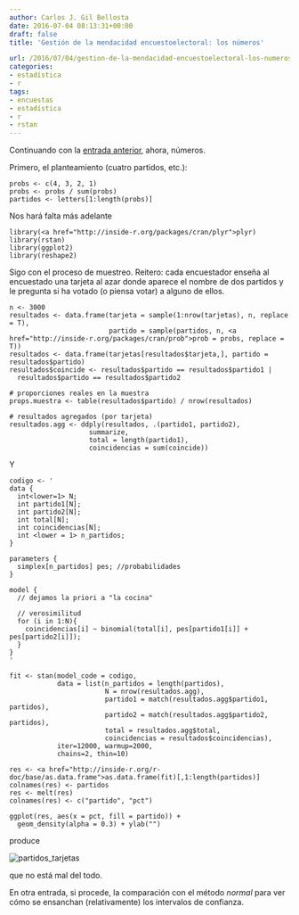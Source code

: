 ```yaml
---
author: Carlos J. Gil Bellosta
date: 2016-07-04 08:13:31+00:00
draft: false
title: 'Gestión de la mendacidad encuestoelectoral: los números'

url: /2016/07/04/gestion-de-la-mendacidad-encuestoelectoral-los-numeros/
categories:
- estadística
- r
tags:
- encuestas
- estadística
- r
- rstan
---
```


Continuando con la [entrada anterior](https://www.datanalytics.com/2016/06/30/gestion-de-la-mendacidad-encuestoelectoral/), ahora, números.

Primero, el planteamiento (cuatro partidos, etc.):



    probs <- c(4, 3, 2, 1)
    probs <- probs / sum(probs)
    partidos <- letters[1:length(probs)]



Nos hará falta más adelante



    library(<a href="http://inside-r.org/packages/cran/plyr">plyr)
    library(rstan)
    library(ggplot2)
    library(reshape2)



Sigo con el proceso de muestreo. Reitero: cada encuestador enseña al encuestado una tarjeta al azar donde aparece el nombre de dos partidos y le pregunta si ha votado (o piensa votar) a alguno de ellos.



    n <- 3000
    resultados <- data.frame(tarjeta = sample(1:nrow(tarjetas), n, replace = T),
                             partido = sample(partidos, n, <a href="http://inside-r.org/packages/cran/prob">prob = probs, replace = T))
    resultados <- data.frame(tarjetas[resultados$tarjeta,], partido = resultados$partido)
    resultados$coincide <- resultados$partido == resultados$partido1 |
      resultados$partido == resultados$partido2

    # proporciones reales en la muestra
    props.muestra <- table(resultados$partido) / nrow(resultados)

    # resultados agregados (por tarjeta)
    resultados.agg <- ddply(resultados, .(partido1, partido2),
                        summarize,
                        total = length(partido1),
                        coincidencias = sum(coincide))



Y



    codigo <- '
    data {
      int<lower=1> N;
      int partido1[N];
      int partido2[N];
      int total[N];
      int coincidencias[N];
      int <lower = 1> n_partidos;
    }

    parameters {
      simplex[n_partidos] pes; //probabilidades
    }

    model {
      // dejamos la priori a "la cocina"

      // verosimilitud
      for (i in 1:N){
        coincidencias[i] ~ binomial(total[i], pes[partido1[i]] + pes[partido2[i]]);
      }
    }
    '

    fit <- stan(model_code = codigo,
                data = list(n_partidos = length(partidos),
                            N = nrow(resultados.agg),
                            partido1 = match(resultados.agg$partido1, partidos),
                            partido2 = match(resultados.agg$partido2, partidos),
                            total = resultados.agg$total,
                            coincidencias = resultados$coincidencias),
                iter=12000, warmup=2000,
                chains=2, thin=10)

    res <- <a href="http://inside-r.org/r-doc/base/as.data.frame">as.data.frame(fit)[,1:length(partidos)]
    colnames(res) <- partidos
    res <- melt(res)
    colnames(res) <- c("partido", "pct")

    ggplot(res, aes(x = pct, fill = partido)) +
      geom_density(alpha = 0.3) + ylab("")



produce

![partidos_tarjetas](/wp-uploads/2016/07/partidos_tarjetas.png)


que no está mal del todo.

En otra entrada, si procede, la comparación con el método _normal_ para ver cómo se ensanchan (relativamente) los intervalos de confianza.
